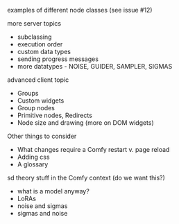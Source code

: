 
examples of different node classes (see issue #12)

more server topics
- subclassing 
- execution order
- custom data types
- sending progress messages
- more datatypes - NOISE, GUIDER, SAMPLER, SIGMAS

advanced client topic
- Groups
- Custom widgets 
- Group nodes 
- Primitive nodes, Redirects
- Node size and drawing (more on DOM widgets)

Other things to consider
- What changes require a Comfy restart v. page reload
- Adding css 
- A glossary

sd theory stuff in the Comfy context (do we want this?)
- what is a model anyway?
- LoRAs
- noise and sigmas
- sigmas and noise